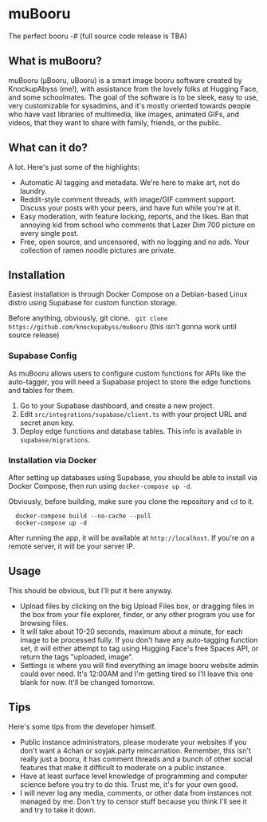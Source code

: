 # muBooru
The perfect booru
-# (full source code release is TBA)


## What is muBooru?
muBooru (μBooru, uBooru) is a smart image booru software created by KnockupAbyss (me!), with assistance from the lovely folks at Hugging Face, and some schoolmates. The goal of the software is to be sleek, easy to use, very customizable for sysadmins, and it's mostly oriented towards people who have vast libraries of multimedia, like images, animated GIFs, and videos, that they want to share with family, friends, or the public.

## What can it do?
A lot. Here's just some of the highlights:
* Automatic AI tagging and metadata. We're here to make art, not do laundry.
* Reddit-style comment threads, with image/GIF comment support. Discuss your posts with your peers, and have fun while you're at it.
* Easy moderation, with feature locking, reports, and the likes. Ban that annoying kid from school who comments that Lazer Dim 700 picture on every single post.
* Free, open source, and uncensored, with no logging and no ads. Your collection of ramen noodle pictures are private.

## Installation
Easiest installation is through Docker Compose on a Debian-based Linux distro using Supabase for custom function storage.

Before anything, obviously, git clone.
``` git clone https://github.com/knockupabyss/muBooru``` (this isn't gonna work until source release)

### Supabase Config
As muBooru allows users to configure custom functions for APIs like the auto-tagger, you will need a Supabase project to store the edge functions and tables for them.

1. Go to your Supabase dashboard, and create a new project.
2. Edit `src/integrations/supabase/client.ts` with your project URL and secret anon key.
3. Deploy edge functions and database tables. This info is available in `supabase/migrations`.

### Installation via Docker
After setting up databases using Supabase, you should be able to install via Docker Compose, then run using `docker-compose up -d`.

Obviously, before building, make sure you clone the repository and `cd` to it.
```
  docker-compose build --no-cache --pull
  docker-compose up -d
```

After running the app, it will be available at `http://localhost`. If you're on a remote server, it will be your server IP.


## Usage

This should be obvious, but I'll put it here anyway. 

* Upload files by clicking on the big Upload Files box, or dragging files in the box from your file explorer, finder, or any other program you use for browsing files. 
* It will take about 10-20 seconds, maximum about a minute, for each image to be processed fully. If you don't have any auto-tagging function set, it will either attempt to tag using Hugging Face's free Spaces API, or return the tags "uploaded, image". 
* Settings is where you will find everything an image booru website admin could ever need. It's 12:00AM and I'm getting tired so I'll leave this one blank for now. It'll be changed tomorrow.

## Tips
Here's some tips from the developer himself.

* Public instance administrators, please moderate your websites if you don't want a 4chan or soyjak.party reincarnation. Remember, this isn't really just a booru, it has comment threads and a bunch of other social features that make it difficult to moderate on a public instance.
* Have at least surface level knowledge of programming and computer science before you try to do this. Trust me, it's for your own good.
* I will never log any media, comments, or other data from instances not managed by me. Don't try to censor stuff because you think I'll see it and try to take it down.
